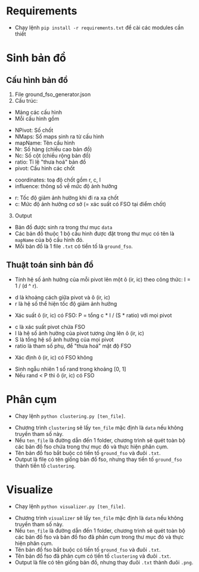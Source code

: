 # Requirements
- Chạy lệnh `pip install -r requirements.txt` để cài các modules cần thiết

# Sinh bản đồ
## Cấu hình bản đồ
1. File ground_fso_generator.json
2. Cấu trúc:
- Mảng các cấu hình
- Mỗi cấu hình gồm
 + NPivot: Số chốt
 + NMaps: Số maps sinh ra từ cấu hình
 + mapName: Tên cấu hình
 + Nr: Số hàng (chiều cao bản đồ)
 + Nc: Số cột (chiều rộng bản đồ)
 + ratio: Tỉ lệ "thưa hoá" bản đồ
 + pivot: Cấu hình các chốt
  - coordinates: toạ độ chốt gồm r, c, l
  - influence: thông số về mức độ ảnh hưởng
   + r: Tốc độ giảm ảnh hưởng khi đi ra xa chốt
   + c: Mức độ ảnh hưởng cơ sở (= xác suất có FSO tại điểm chốt)
3. Output
- Bản đồ được sinh ra trong thư mục `data`
- Các bản đồ thuộc 1 bộ cấu hình được đặt trong thư mục có tên là `mapName` của bộ cấu hình đó.
- Mỗi bản đồ là 1 file `.txt` có tiền tố là `ground_fso`.

## Thuật toán sinh bản đồ
- Tính hệ số ảnh hưởng của mỗi pivot lên một ô (ir, ic) theo công thức: I = 1 / (d ^ r).
 + d là khoảng cách giữa pivot và ô (ir, ic)
 + r là hệ số thể hiện tốc độ giảm ảnh hưởng
- Xác suất ô (ir, ic) có FSO: P = tổng c * I / (S * ratio) với mọi pivot
 + c là xác suất pivot chứa FSO
 + I là hệ số ảnh hưởng của pivot tương ứng lên ô (ir, ic)
 + S là tổng hệ số ảnh hưởng của mọi pivot
 + ratio là tham số phụ, để "thưa hoá" mật độ FSO
- Xác định ô (ir, ic) có FSO không
 + Sinh ngẫu nhiên 1 số rand trong khoảng [0, 1]
 + Nếu rand < P thì ô (ir, ic) có FSO
	
# Phân cụm
- Chạy lệnh `python clustering.py [ten_file]`.
 + Chương trình `clustering` sẽ lấy `ten_file` mặc định là `data` nếu không truyền tham số này.
 + Nếu `ten_file` là đường dẫn đến 1 folder, chương trình sẽ quét toàn bộ các bản đồ fso chứa trong thư mục đó và thực hiện phân cụm.
 + Tên bản đồ fso bắt buộc có tiền tố `ground_fso` và đuôi `.txt`.
 + Output là file có tên giống bản đồ fso, nhưng thay tiền tố `ground_fso` thành tiền tố `clustering`.

# Visualize
- Chạy lệnh `python visualizer.py [ten_file]`.
 + Chương trình `visualizer` sẽ lấy `ten_file` mặc định là `data` nếu không truyền tham số này.
 + Nếu `ten_file` là đường dẫn đến 1 folder, chương trình sẽ quét toàn bộ các bản đồ fso và bản đồ fso đã phân cụm trong thư mục đó và thực hiện phân cụm.
 + Tên bản đồ fso bắt buộc có tiền tố `ground_fso` và đuôi `.txt`.
 + Tên bản đồ fso đã phân cụm có tiền tố `clustering` và đuôi `.txt`.
 + Output là file có tên giống bản đồ, nhưng thay đuôi `.txt` thành đuôi `.png`.